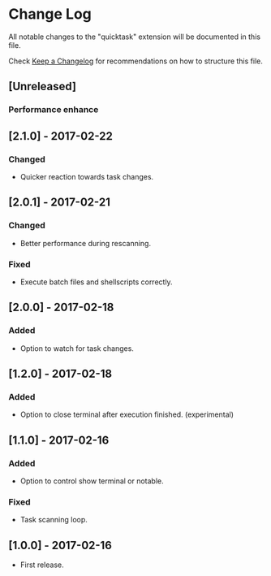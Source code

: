 # Change Log
All notable changes to the "quicktask" extension will be documented in this file.

Check [Keep a Changelog](http://keepachangelog.com/) for recommendations on how to structure this file.

## [Unreleased]
### Performance enhance

## [2.1.0] - 2017-02-22
### Changed
- Quicker reaction towards task changes.

## [2.0.1] - 2017-02-21
### Changed
- Better performance during rescanning.

### Fixed
- Execute batch files and shellscripts correctly.

## [2.0.0] - 2017-02-18
### Added
- Option to watch for task changes.

## [1.2.0] - 2017-02-18
### Added
- Option to close terminal after execution finished. (experimental)

## [1.1.0] - 2017-02-16
### Added
- Option to control show terminal or notable.

### Fixed
- Task scanning loop.

## [1.0.0] - 2017-02-16
- First release.
